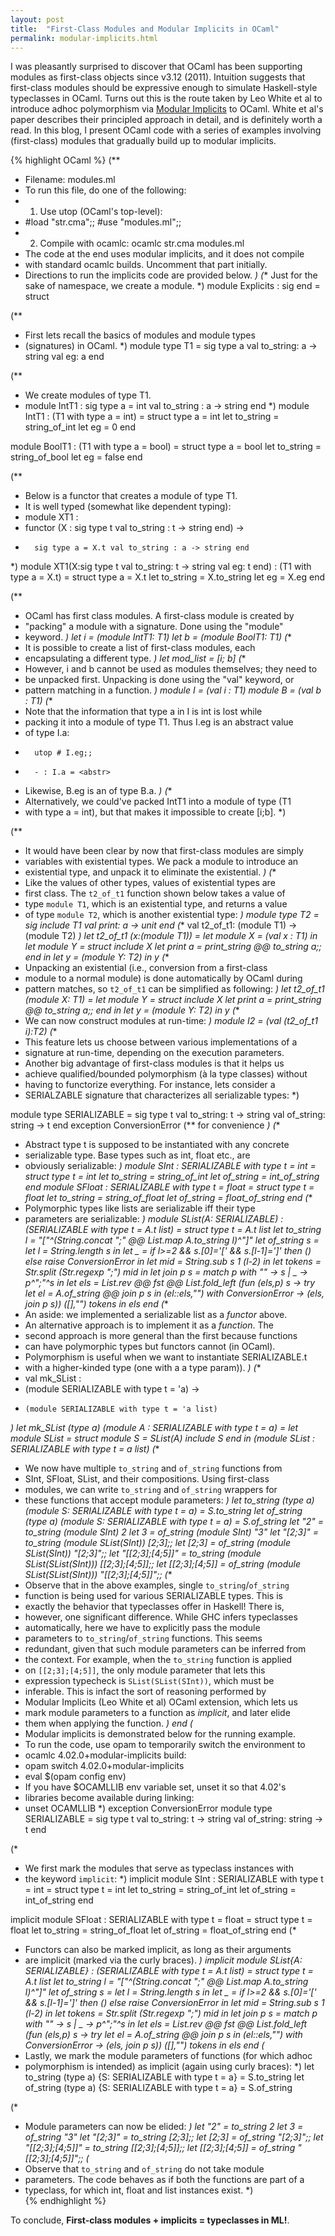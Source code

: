 ```yaml
---
layout: post
title:  "First-Class Modules and Modular Implicits in OCaml"
permalink: modular-implicits.html
---
```


I was pleasantly surprised to discover that OCaml has been supporting
modules as first-class objects since v3.12 (2011). Intuition suggests
that first-class modules should be expressive enough to simulate
Haskell-style typeclasses in OCaml. Turns out this is the route taken
by Leo White et al to introduce adhoc polymorphism via [Modular
Implicits](https://arxiv.org/abs/1512.01895) to OCaml. White et al's
paper describes their principled approach in detail, and is definitely
worth a read. In this blog, I present OCaml code with a series of
examples involving (first-class) modules that gradually build up to
modular implicits.

{% highlight OCaml %}
(** 
 * Filename: modules.ml
 * To run this file, do one of the following:
 * 1. Use utop (OCaml's top-level): 
 *   #load "str.cma";; #use "modules.ml";; 
 * 2. Compile with ocamlc: ocamlc str.cma modules.ml
 * The code at the end uses modular implicits, and it does not compile
 * with standard ocamlc builds. Uncomment that part initially.
 * Directions to run the implicits code are provided below.
 *)
(** Just for the sake of namespace, we create a module. *)
module Explicits : sig end = struct

  (**
   * First lets recall the basics of modules and module types
   * (signatures) in OCaml.
   *)
  module type T1 = sig
    type a 
    val to_string: a -> string
    val eg: a
  end

  (**
   * We create modules of type T1.
   * module IntT1 : sig type a = int val to_string : a -> string end
   *)
  module IntT1 : (T1 with type a = int) = struct
    type a = int
    let to_string = string_of_int
    let eg = 0
  end

  module BoolT1 : (T1 with type a = bool) = struct
    type a = bool
    let to_string = string_of_bool
    let eg = false
  end 

  (**
   * Below is a functor that creates a module of type T1.
   * It is well typed (somewhat like dependent typing):
   * module XT1 :
   *   functor (X : sig type t val to_string : t -> string end) ->
   *       sig type a = X.t val to_string : a -> string end
   *)
  module XT1(X:sig 
                type t 
                val to_string: t -> string
                val eg: t
            end) : (T1 with type a = X.t) = struct
    type a = X.t
    let to_string = X.to_string 
    let eg = X.eg
  end

  (**
   * OCaml has first class modules. A first-class module is created by
   * "packing" a module with a signature. Done using the "module"
   * keyword.
   *)
  let i = (module IntT1: T1)
  let b = (module BoolT1: T1)
  (**
   * It is possible to create a list of first-class modules, each
   * encapsulating a different type.
   *)
  let mod_list = [i; b]
  (**
   * However, i and b cannot be used as modules themselves; they need to
   * be unpacked first. Unpacking is done using the "val" keyword, or
   * pattern matching in a function.
   *)
  module I = (val i : T1)
  module B = (val b : T1)
  (**
   * Note that the information that type a in I is int is lost while
   * packing it into a module of type T1. Thus I.eg is an abstract value
   * of type I.a:
   *       utop # I.eg;;
   *       - : I.a = <abstr>
   * Likewise, B.eg is an <abstr> of type B.a.
   *)
  (**
   * Alternatively, we could've packed IntT1 into a module of type (T1
   * with type a = int), but that makes it impossible to create [i;b].
   *)

  (**
   * It would have been clear by now that first-class modules are simply
   * variables with existential types. We pack a module to introduce an
   * existential type, and unpack it to eliminate the existential.
   *)
  (**
   * Like the values of other types, values of existential types are
   * first class. The `t2_of_t1` function shown below takes a value of
   * type `module T1`, which is an existential type, and returns a value
   * of type `module T2`, which is another existential type:
   *)
  module type T2 = sig
    include T1
    val print: a -> unit
  end
  (** val t2_of_t1: (module T1) -> (module T2) *)
  let t2_of_t1 (x:(module T1)) = 
    let module X = (val x : T1) in
    let module Y = struct 
                    include X
                    let print a = print_string @@ to_string a;;
                   end in
    let y = (module Y: T2) in
      y
  (**
   * Unpacking an existential (i.e., conversion from a first-class
   * module to a normal module) is done automatically by OCaml during
   * pattern matches, so `t2_of_t1` can be simplified as following:
   *)
  let t2_of_t1 (module X: T1) = 
    let module Y = struct 
                    include X
                    let print a = print_string @@ to_string a;;
                   end in
    let y = (module Y: T2) in
      y
  (**
   * We can now construct modules at run-time:
   *)
  module I2 = (val (t2_of_t1 i):T2)
  (**
   * This feature lets us choose between various implementations of a
   * signature at run-time, depending on the execution parameters. 
   * Another big advantage of first-class modules is that it helps us
   * achieve qualified/bounded polymorphism (à la type classes) without
   * having to functorize everything. For instance, lets consider a
   * SERIALZABLE signature that characterizes all serializable types:
   *)

  module type SERIALIZABLE = sig
    type t
    val to_string: t -> string
    val of_string: string -> t
  end
  exception ConversionError (** for convenience *)
  (**
   * Abstract type t is supposed to be instantiated with any concrete
   * serializable type. Base types such as int, float etc., are
   * obviously serializable:
   *)
  module SInt : SERIALIZABLE with type t = int = struct
    type t = int
    let to_string = string_of_int
    let of_string = int_of_string
  end
  module SFloat : SERIALIZABLE with type t = float = struct
    type t = float
    let to_string = string_of_float
    let of_string = float_of_string
  end
  (**
   * Polymorphic types like lists are serializable iff their type
   * parameters are serializable:
   *)
  module SList(A: SERIALIZABLE) 
    : (SERIALIZABLE with type t = A.t list) = struct
    type t = A.t list
    let to_string l = "["^(String.concat ";" @@ 
                           List.map A.to_string l)^"]"
    let of_string s = 
      let l = String.length s in
      let _ = if l>=2 && s.[0]='[' && s.[l-1]=']' then ()
              else raise ConversionError in
      let mid = String.sub s 1 (l-2) in
      let tokens = Str.split (Str.regexp ";") mid in
      let join p s = match p with "" -> s | _ -> p^";"^s in
      let els = List.rev @@ fst @@ List.fold_left 
                  (fun (els,p) s  -> 
                    try
                      let el = A.of_string @@ join p s in
                        (el::els,"")
                    with ConversionError -> (els, join p s)) 
                  ([],"") tokens in
        els
  end
  (**
   * An aside: we implemented a serializable list as a *functor* above.
   * An alternative approach is to implement it as a *function*. The
   * second approach is more general than the first because functions
   * can have polymorphic types but functors cannot (in OCaml).
   * Polymorphism is useful when we want to instantiate SERIALIZABLE.t
   * with a higher-kinded type (one with a a type param)).
   *)
  (**
   * val mk_SList :
   *   (module SERIALIZABLE with type t = 'a) ->
   *     (module SERIALIZABLE with type t = 'a list)
   *)
  let mk_SList (type a)
               (module A : SERIALIZABLE with type t = a) =
    let module SList = struct
          module S = SList(A)
          include S
        end in
      (module SList : SERIALIZABLE with type t = a list)
  (**
   * We now have multiple `to_string` and `of_string` functions from
   * SInt, SFloat, SList, and their compositions. Using first-class
   * modules, we can write `to_string` and `of_string` wrappers for
   * these functions that accept module parameters:
   *)
  let to_string (type a)
                (module S: SERIALIZABLE with type t = a) = S.to_string
  let of_string (type a)
                (module S: SERIALIZABLE with type t = a) = S.of_string
  let "2" = to_string (module SInt) 2
  let 3 = of_string (module SInt) "3"
  let "[2;3]" = to_string (module SList(SInt)) [2;3];;
  let [2;3] = of_string (module SList(SInt)) "[2;3]";;
  let "[[2;3];[4;5]]" = to_string (module SList(SList(SInt))) [[2;3];[4;5]];;
  let [[2;3];[4;5]] = of_string (module SList(SList(SInt))) "[[2;3];[4;5]]";;
  (**
   * Observe that in the above examples, single `to_string`/`of_string`
   * function is being used for various SERIALIZABLE types. This is
   * exactly the behavior that typeclasses offer in Haskell! There is,
   * however, one significant difference. While GHC infers typeclasses
   * automatically, here we have to explicitly pass the module
   * parameters to `to_string`/`of_string` functions. This seems
   * redundant, given that such module parameters can be inferred from
   * the context. For example, when the `to_string` function is applied
   * on `[[2;3];[4;5]]`, the only module parameter that lets this
   * expression typecheck is `SList(SList(SInt))`, which must be
   * inferable. This is infact the sort of reasoning performed by
   * Modular Implicits (Leo White et al) OCaml extension, which lets us
   * mark module parameters to a function as *implicit*, and later elide
   * them when applying the function.
   *)
end
(*
 * Modular implicits is demonstrated below for the running example.
 * To run the code, use opam to temporarily switch the environment to
 * ocamlc 4.02.0+modular-implicits build:
 *    opam switch 4.02.0+modular-implicits
 *    eval $(opam config env)
 * If you have $OCAMLLIB env variable set, unset it so that 4.02's
 * libraries become available during linking:
 *    unset OCAMLLIB
 *)
exception ConversionError
module type SERIALIZABLE = sig
  type t
  val to_string: t -> string
  val of_string: string -> t
end

(*
 * We first mark the modules that serve as typeclass instances with
 * the keyword `implicit`:
 *)
implicit module SInt : SERIALIZABLE with type t = int = struct
  type t = int
  let to_string = string_of_int
  let of_string = int_of_string
end

implicit module SFloat : SERIALIZABLE with type t = float = struct
  type t = float
  let to_string = string_of_float
  let of_string = float_of_string
end
(*
 * Functors can also be marked implicit, as long as their arguments
 * are implicit (marked via the curly braces).
 *)
implicit module SList{A: SERIALIZABLE} 
  : (SERIALIZABLE with type t = A.t list) = struct
  type t = A.t list
  let to_string l = "["^(String.concat ";" @@ 
                         List.map A.to_string l)^"]"
  let of_string s = 
    let l = String.length s in
    let _ = if l>=2 && s.[0]='[' && s.[l-1]=']' then ()
            else raise ConversionError in
    let mid = String.sub s 1 (l-2) in
    let tokens = Str.split (Str.regexp ";") mid in
    let join p s = match p with "" -> s | _ -> p^";"^s in
    let els = List.rev @@ fst @@ List.fold_left 
                (fun (els,p) s  -> 
                  try
                    let el = A.of_string @@ join p s in
                      (el::els,"")
                  with ConversionError -> (els, join p s)) 
                ([],"") tokens in
      els
end
(*
 * Lastly, we mark the module parameters of functions (for which adhoc
 * polymorphism is intended) as implicit (again using curly braces):
 *)
let to_string (type a)
              {S: SERIALIZABLE with type t = a} = S.to_string
let of_string (type a)
              {S: SERIALIZABLE with type t = a} = S.of_string

(*
 * Module parameters can now be elided:
 *)
let "2" = to_string 2
let 3 = of_string "3"
let "[2;3]" = to_string [2;3];;
let [2;3] = of_string "[2;3]";;
let "[[2;3];[4;5]]" = to_string [[2;3];[4;5]];;
let [[2;3];[4;5]] = of_string "[[2;3];[4;5]]";;
(*
 * Observe that `to_string` and `of_string` do not take module
 * parameters. The code behaves as if both the functions are part of a
 * typeclass, for which int, float and list instances exist.
 *)  
{% endhighlight %}

To conclude, **First-class modules + implicits = typeclasses in ML!**.
